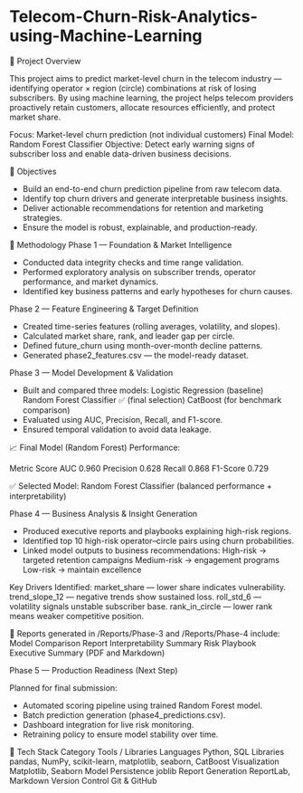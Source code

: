 # Telecom-Churn-Risk-Analytics-using-Machine-Learning

🧩 Project Overview

This project aims to predict market-level churn in the telecom industry — identifying operator × region (circle) combinations at risk of losing subscribers.
By using machine learning, the project helps telecom providers proactively retain customers, allocate resources efficiently, and protect market share.

Focus: Market-level churn prediction (not individual customers)
Final Model: Random Forest Classifier
Objective: Detect early warning signs of subscriber loss and enable data-driven business decisions.

🚀 Objectives

- Build an end-to-end churn prediction pipeline from raw telecom data.
- Identify top churn drivers and generate interpretable business insights.
- Deliver actionable recommendations for retention and marketing strategies.
- Ensure the model is robust, explainable, and production-ready.

🧠 Methodology
Phase 1 — Foundation & Market Intelligence

- Conducted data integrity checks and time range validation.
- Performed exploratory analysis on subscriber trends, operator performance, and market dynamics.
- Identified key business patterns and early hypotheses for churn causes.

Phase 2 — Feature Engineering & Target Definition

- Created time-series features (rolling averages, volatility, and slopes).
- Calculated market share, rank, and leader gap per circle.
- Defined future_churn using month-over-month decline patterns.
- Generated phase2_features.csv — the model-ready dataset.

Phase 3 — Model Development & Validation

- Built and compared three models:
Logistic Regression (baseline)
Random Forest Classifier ✅ (final selection)
CatBoost (for benchmark comparison)
- Evaluated using AUC, Precision, Recall, and F1-score.
- Ensured temporal validation to avoid data leakage.

📈 Final Model (Random Forest) Performance:

Metric	Score
AUC	0.960
Precision	0.628
Recall	0.868
F1-Score	0.729

✅ Selected Model: Random Forest Classifier (balanced performance + interpretability)

Phase 4 — Business Analysis & Insight Generation

- Produced executive reports and playbooks explaining high-risk regions.
- Identified top 10 high-risk operator–circle pairs using churn probabilities.
- Linked model outputs to business recommendations:
High-risk → targeted retention campaigns
Medium-risk → engagement programs
Low-risk → maintain excellence

Key Drivers Identified:
market_share — lower share indicates vulnerability.
trend_slope_12 — negative trends show sustained loss.
roll_std_6 — volatility signals unstable subscriber base.
rank_in_circle — lower rank means weaker competitive position.

📄 Reports generated in /Reports/Phase-3 and /Reports/Phase-4 include:
Model Comparison Report
Interpretability Summary
Risk Playbook
Executive Summary (PDF and Markdown)

Phase 5 — Production Readiness (Next Step)

Planned for final submission:
- Automated scoring pipeline using trained Random Forest model.
- Batch prediction generation (phase4_predictions.csv).
- Dashboard integration for live risk monitoring.
- Retraining policy to ensure model stability over time.

🧰 Tech Stack
Category	Tools / Libraries
Languages	Python, SQL
Libraries	pandas, NumPy, scikit-learn, matplotlib, seaborn, CatBoost
Visualization	Matplotlib, Seaborn
Model Persistence	joblib
Report Generation	ReportLab, Markdown
Version Control	Git & GitHub
